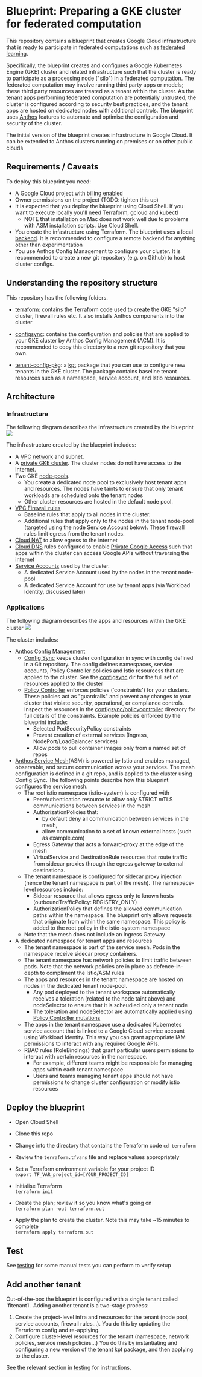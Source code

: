 # Blueprint: Preparing a GKE cluster for federated computation

This repository contains a blueprint that creates Google Cloud infrastructure that is ready to participate in 
federated computations such as [federated learning](https://en.wikipedia.org/wiki/Federated_learning). 

Specifically, the blueprint creates and configures a Google Kubernetes Engine (GKE) cluster and related infrastructure
such that the cluster is ready to participate as a processing node ("silo") in a federated computation. The federated
computation may involve running third party apps or models; these third party resources are treated as a tenant
within the cluster. As the tenant apps performing federated computation are potentially untrusted, the cluster is configured 
according to security best practices, and the tenant apps are hosted on dedicated nodes with additional controls. 
The blueprint uses [Anthos](https://cloud.google.com/anthos) features to automate and optimise the configuration and security of the cluster.

The initial version of the blueprint creates infrastructure in Google Cloud. It can be extended to Anthos clusters running on premises
or on other public clouds

## Requirements / Caveats
To deploy this blueprint you need:
- A Google Cloud project with billing enabled
- Owner permissions on the project (TODO: tighten this up)
- It is expected that you deploy the blueprint using Cloud Shell. If you want to execute locally you'll need Terraform, gcloud and kubectl
  - NOTE that installation on Mac does not work well due to problems with ASM installation scripts. Use Cloud Shell.
- You create the infastructure using Terraform. The blueprint uses a local [backend](https://www.terraform.io/docs/language/settings/backends/configuration.html). It is recommended to configure a remote backend for anything other than experimentation
- You use Anthos Config Management to configure your cluster. It is recommended to create a new git repository (e.g. on Github) to host cluster configs.

## Understanding the repository structure
This repository has the following folders.

* [terraform](terraform): contains the Terraform code used to create the GKE "silo" cluster, firewall rules etc. It also installs Anthos components into the cluster

* [configsync](configsync): contains the configuration and policies that are applied to your GKE cluster by Anthos Config
  Management (ACM). It is recommended to copy this directory to a new git repository that you own.

* [tenant-config-pkg](tenant-config-pkg): a [kpt](https://kpt.dev/?id=overview) package that you can use to configure new tenants in the GKE cluster.
The package contains baseline tenant resources such as a namespace, service account, and Istio resources.


## Architecture
### Infrastructure
The following diagram describes the infrastructure created by the blueprint
![](./assets/infra.png)

The infrastructure created by the blueprint includes:
- A [VPC network](https://cloud.google.com/vpc/docs/vpc) and subnet.
- A [private GKE cluster](https://cloud.google.com/kubernetes-engine/docs/concepts/private-cluster-concept). The cluster nodes do not have access to the internet.
- Two GKE [node-pools](https://cloud.google.com/kubernetes-engine/docs/concepts/node-pools). 
  - You create a dedicated node pool to exclusively host tenant apps and resources. The nodes have taints to ensure that only tenant workloads
  are scheduled onto the tenant nodes
  - Other cluster resources are hosted in the default node pool.
- [VPC Firewall rules](https://cloud.google.com/vpc/docs/firewalls)
  - Baseline rules that apply to all nodes in the cluster.
  - Additional rules that apply only to the nodes in the tenant node-pool (targeted using the node Service Account below). These firewall rules limit egress from the tenant nodes.
- [Cloud NAT](https://cloud.google.com/nat/docs/overview) to allow egress to the internet
- [Cloud DNS](https://cloud.google.com/dns/docs/overview) rules configured to enable [Private Google Access](https://cloud.google.com/vpc/docs/private-google-access) such that apps within the cluster can access Google APIs without traversing the internet
- [Service Accounts](https://cloud.google.com/iam/docs/understanding-service-accounts) used by the cluster. 
  - A dedicated Service Account used by the nodes in the tenant node-pool
  - A dedicated Service Account for use by tenant apps (via Workload Identity, discussed later)

### Applications
The following diagram describes the apps and resources within the GKE cluster
![](./assets/apps.png)

The cluster includes:
- [Anthos Config Management](https://cloud.google.com/anthos/config-management)
  - [Config Sync](https://cloud.google.com/anthos-config-management/docs/config-sync-overview) keeps cluster configuration in sync with config defined in a Git repository. The config defines namespaces, service accounts, Policy Controller policies and Istio resourcess that are applied to the cluster. See the [configsync](configsync) dir for the full set of resources applied to the cluster
  - [Policy Controller](https://cloud.google.com/anthos-config-management/docs/concepts/policy-controller) enforces policies ('constraints') for your clusters. These policies act as "guardrails" and prevent any changes to your cluster that violate security, operational, or compliance controls. Inspect the resources in the [configsync/policycontroller](configsync/policycontroller) directory for full details of the constraints. Example policies enforced by the blueprint include:
    - Selected PodSecurityPolicy constraints
    - Prevent creation of external services (Ingress, NodePort/LoadBalancer services)
    - Allow pods to pull container images only from a named set of repos
- [Anthos Service Mesh](https://cloud.google.com/service-mesh/docs/overview)(ASM) is powered by Istio and enables managed, observable, and secure communication across your services. The mesh configuration is defined in a git repo, and is applied to the cluster using Config Sync. The following points describe how this blueprint configures the service mesh. 
  - The root istio namespace (istio-system) is configured with
    - PeerAuthentication resource to allow only STRICT mTLS communications between services in the mesh
    - AuthorizationPolicies that:
      - by default deny all communication between services in the mesh, 
      - allow communication to a set of known external hosts (such as example.com)
    - Egress Gateway that acts a forward-proxy at the edge of the mesh
    - VirtualService and DestinationRule resources that route traffic from sidecar proxies through the egress gateway to external destinations.
  - The tenant namespace is configured for sidecar proxy injection (hence the tenant namespace is part of the mesh). The namespace-level resources include:
    - Sidecar resource that allows egress only to known hosts (outboundTrafficPolicy: REGISTRY_ONLY)
    - AuthorizationPolicy that defines the allowed communication paths within the namespace. The blueprint only allows requests that originate from within the same namespace. This
    policy is added to the root policy in the istio-system namespace
  - Note that the mesh does not include an Ingress Gateway
- A dedicated namespace for tenant apps and resources
  - The tenant namespace is part of the service mesh. Pods in the namespace receive sidecar proxy containers.
  - The tenant namespace has network policies to limit traffic between pods. Note that the network policies are in place as defence-in-depth to compliment the Istio/ASM rules
  - The apps and resources in the tenant namespace are hosted on nodes in the dedicated tenant node-pool. 
    - Any pod deployed to the tenant workspace automatically receives a toleration (related to the node taint above) and nodeSelector to ensure that it is scheudled only a tenant node
    - The toleration and nodeSelector are automatically applied using [Policy Controller mutations](https://cloud.google.com/anthos-config-management/docs/how-to/mutation)
  - The apps in the tenant namespace use a dedicated Kubernetes service account that is linked to a Google Cloud service account using Workload Identity. This way you can grant appropriate IAM permissions to interact with any required Google APIs.
  - RBAC rules (RoleBindings) that grant particular users permissions to interact with certain resources in the namespace.
    - For example, different teams might be responsible for managing apps within each tenant namespace
    - Users and teams managing tenant apps should not have permissions to change cluster configuration or modify istio resources
  

## Deploy the blueprint
- Open Cloud Shell

- Clone this repo

- Change into the directory that contains the Terraform code
  ```cd terraform```

- Review the `terraform.tfvars` file and replace values appropriately

- Set a Terraform environment variable for your project ID  
  ```export TF_VAR_project_id=[YOUR_PROJECT_ID]```

- Initialise Terraform  
  ```terraform init```

- Create the plan; review it so you know what's going on  
  ```terraform plan -out terraform.out```

- Apply the plan to create the cluster. Note this may take ~15 minutes to complete  
  ```terraform apply terraform.out```


##  Test
See [testing](testing) for some manual tests you can perform to verify setup


## Add another tenant
Out-of-the-box the blueprint is configured with a single tenant called 'fltenant1'. 
Adding another tenant is a two-stage process:
1. Create the project-level infra and resources for the tenant (node pool, service accounts, firewall rules...).
You do this by updating the Terraform config and re-applying.
1. Configure cluster-level resources for the tenant (namespace, network policies, service mesh policies...)
You do this by instantiating and configuring a new version of the tenant kpt package, and then applying to the cluster.

See the relevant section in [testing](testing) for instructions.
